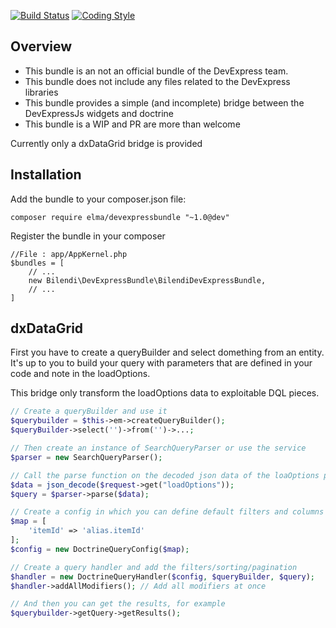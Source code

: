 [![Build Status](https://circleci.com/gh/Elma/DevExpressBundle.png?style=shield&circle-token=68c368dfa20dfcf807557136ea6a555da88c3adf)](https://circleci.com/gh/Elma/DevExpressBundle/tree/master)
[![Coding Style]( https://styleci.io/repos/77622700/shield)](https://styleci.io/repos/77622700)

## Overview ##

- This bundle is an not an official bundle of the DevExpress team.
- This bundle does not include any files related to the DevExpress libraries
- This bundle provides a simple (and incomplete) bridge between the DevExpressJs widgets and doctrine
- This bundle is a WIP and PR are more than welcome

Currently only a dxDataGrid bridge is provided

## Installation ##
Add the bundle to your composer.json file:
```
composer require elma/devexpressbundle "~1.0@dev"
```
Register the bundle in your composer
```
//File : app/AppKernel.php
$bundles = [
    // ...
    new Bilendi\DevExpressBundle\BilendiDevExpressBundle,
    // ...
]
```
## dxDataGrid ##

First you have to create a queryBuilder and select domething from an entity. It's up to you to build your query with parameters that are defined in your code and note in the loadOptions.

This bridge only transform the loadOptions data to exploitable DQL pieces. 

```php
// Create a queryBuilder and use it
$querybuilder = $this->em->createQueryBuilder();
$queryBuilder->select('')->from('')->...;

// Then create an instance of SearchQueryParser or use the service
$parser = new SearchQueryParser();

// Call the parse function on the decoded json data of the loaOptions provided by the dataGrid custom service load function
$data = json_decode($request->get("loadOptions"));
$query = $parser->parse($data);

// Create a config in which you can define default filters and columns identifier to entity field mapping
$map = [
    'itemId' => 'alias.itemId'
];
$config = new DoctrineQueryConfig($map);

// Create a query handler and add the filters/sorting/pagination
$handler = new DoctrineQueryHandler($config, $queryBuilder, $query);
$handler->addAllModifiers(); // Add all modifiers at once

// And then you can get the results, for example
$querybuilder->getQuery->getResults();
```




